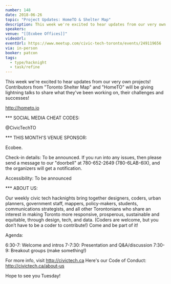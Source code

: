 ```yaml
---
number: 148
date: 2018-06-26
topic: "Project Updates: HomeTO & Shelter Map"
description: This week we're excited to hear updates from our very own projects! Contributors from "Toronto Shelter Map" and "HomeTO" will be giving lightning talks to share what they've been working on, their challenges and successes!
speakers: 
venue: "[[Ecobee Offices]]"
videoUrl: 
eventUrl: https://www.meetup.com/civic-tech-toronto/events/249119656
via: in-person
booker: patcon
tags:
  - type/hacknight
  - task/refine
---
```


This week we're excited to hear updates from our very own projects! Contributors from "Toronto Shelter Map" and "HomeTO" will be giving lightning talks to share what they've been working on, their challenges and successes!

http://hometo.io

*** SOCIAL MEDIA CHEAT CODES:

@CivicTechTO 

*** THIS MONTH'S VENUE SPONSOR:

Ecobee.

Check-in details: To be announced. If you run into any issues, then please send a message to our "doorbell" at 780-652-2649 (780-6LAB-6IX), and the organizers will get a notification.

Accessibility: To be announced

*** ABOUT US:

Our weekly civic tech hacknights bring together designers, coders, urban planners, government staff, mappers, policy-makers, students, communications strategists, and all other Torontonians who share an interest in making Toronto more responsive, prosperous, sustainable and equitable, through design, tech, and data. (Coders are welcome, but you don’t have to be a coder to contribute!) Come and be part of it!

Agenda:

6:30-7: Welcome and intros
7-7:30: Presentation and Q&A/discussion
7:30-9: Breakout groups (make something!)

For more info, visit http://civictech.ca
Here's our Code of Conduct: http://civictech.ca/about-us

Hope to see you Tuesday!